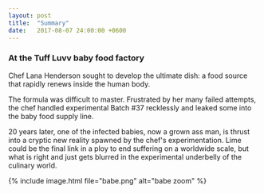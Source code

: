 ```yaml
---
layout: post
title:  "Summary"
date:   2017-08-07 24:00:00 +0600
---
```

<head>
<style>
@import url('https://fonts.googleapis.com/css?family=Creepster');

h3 {
	font-family: Creepster; cursive;
	color: DarkGreen;
	font-size: 150%;
}
</style> 
</head>

<p><h3>At the Tuff Luvv baby food factory</h3> Chef Lana Henderson sought to develop the ultimate dish: a food source that rapidly renews inside the human body.</p>

<p>The formula was difficult to master. Frustrated by her many failed attempts, the chef handled experimental Batch #37 recklessly and leaked some into the baby food supply line.</p>

<p>20 years later, one of the infected babies, now a grown ass man, is thrust into a cryptic new reality spawned by the chef's experimentation. Lime could be the final link in a ploy to end suffering on a worldwide scale, but what is right and just gets blurred in the experimental underbelly of the culinary world.<p> 

<div>{% include image.html file="babe.png" alt="babe zoom" %}</div>
